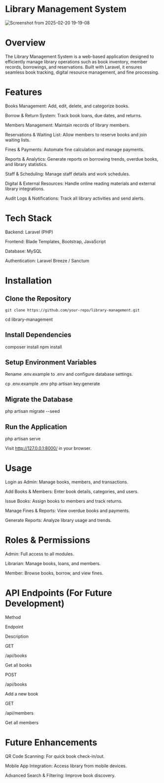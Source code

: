 # Library Management System

![Screenshot from 2025-02-20 19-19-08](https://github.com/user-attachments/assets/dddbc775-7ab1-47f5-b4c4-97b260ab2a17)

# Overview

The Library Management System is a web-based application designed to efficiently manage library operations such as book inventory, member records, borrowings, and reservations. Built with Laravel, it ensures seamless book tracking, digital resource management, and fine processing.

# Features

Books Management: Add, edit, delete, and categorize books.

Borrow & Return System: Track book loans, due dates, and returns.

Members Management: Maintain records of library members.

Reservations & Waiting List: Allow members to reserve books and join waiting lists.

Fines & Payments: Automate fine calculation and manage payments.

Reports & Analytics: Generate reports on borrowing trends, overdue books, and library statistics.

Staff & Scheduling: Manage staff details and work schedules.

Digital & External Resources: Handle online reading materials and external library integrations.

Audit Logs & Notifications: Track all library activities and send alerts.

# Tech Stack

Backend: Laravel (PHP)

Frontend: Blade Templates, Bootstrap, JavaScript

Database: MySQL

Authentication: Laravel Breeze / Sanctum

# Installation

## Clone the Repository

    git clone https://github.com/your-repo/library-management.git

cd library-management

## Install Dependencies

composer install
npm install

## Setup Environment Variables

Rename .env.example to .env and configure database settings.

cp .env.example .env
php artisan key:generate

## Migrate the Database

php artisan migrate --seed

## Run the Application

php artisan serve

Visit http://127.0.0.1:8000/ in your browser.

# Usage

Login as Admin: Manage books, members, and transactions.

Add Books & Members: Enter book details, categories, and users.

Issue Books: Assign books to members and track returns.

Manage Fines & Reports: View overdue books and payments.

Generate Reports: Analyze library usage and trends.

# Roles & Permissions

Admin: Full access to all modules.

Librarian: Manage books, loans, and members.

Member: Browse books, borrow, and view fines.

# API Endpoints (For Future Development)

Method

Endpoint

Description

GET

/api/books

Get all books

POST

/api/books

Add a new book

GET

/api/members

Get all members

# Future Enhancements

QR Code Scanning: For quick book check-in/out.

Mobile App Integration: Access library from mobile devices.

Advanced Search & Filtering: Improve book discovery.
